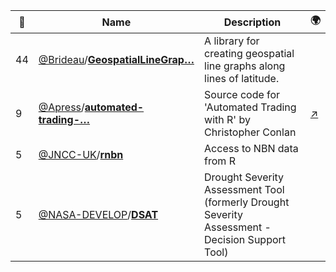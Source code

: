 |:star2: | Name | Description | 🌍|
|---|---|---|---|
|44|[@Brideau](https://github.com/Brideau)/[**GeospatialLineGrap…**](https://github.com/Brideau/GeospatialLineGraphs)|A library for creating geospatial line graphs along lines of latitude.||
|9|[@Apress](https://github.com/Apress)/[**automated-trading-…**](https://github.com/Apress/automated-trading-with-r)|Source code for 'Automated Trading with R' by Christopher Conlan|[:arrow_upper_right:](http://www.apress.com/9781484221778)|
|5|[@JNCC-UK](https://github.com/JNCC-UK)/[**rnbn**](https://github.com/JNCC-UK/rnbn)|Access to NBN data from R||
|5|[@NASA-DEVELOP](https://github.com/NASA-DEVELOP)/[**DSAT**](https://github.com/NASA-DEVELOP/DSAT)|Drought Severity Assessment Tool (formerly  Drought Severity Assessment - Decision Support Tool)||

